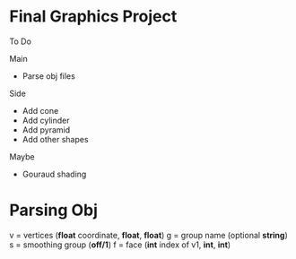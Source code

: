 # Final Graphics Project
To Do

Main
* Parse obj files

Side
* Add cone
* Add cylinder
* Add pyramid
* Add other shapes

Maybe
* Gouraud shading


# Parsing Obj

v = vertices (**float** coordinate, **float**, **float**)
g = group name (optional **string**)
s = smoothing group (**off/1**)
f = face (**int** index of v1, **int**, **int**)

